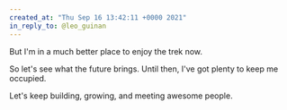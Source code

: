 ```yaml
---
created_at: "Thu Sep 16 13:42:11 +0000 2021"
in_reply_to: @leo_guinan
---
```


But I'm in a much better place to enjoy the trek now. 

So let's see what the future brings. Until then, I've got plenty to keep me occupied. 

Let's keep building, growing, and meeting awesome people.